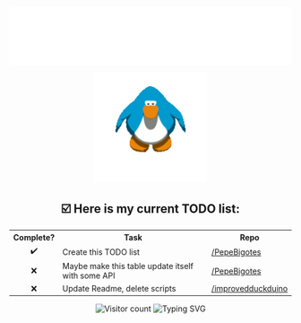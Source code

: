 <img src="images/impepebigotes-cropped.svg" align="center"
/>
<div align=center>
<a href="https://www.youtube.com/watch?v=2rYU25Fs4Pk&ab_channel=kxrreposts">
<img src="images/penguin.gif" width=40% alt="Penguin from the game 'Club Penguin' hittin some moves"/>
</a>
</div>
<h2 align="center"><b>☑️ Here is my current TODO list:</b></h2>
<table align="center">
  <tr>
    <th><b>Complete?</b></th>
    <th><b>Task</b></th>
    <th><b>Repo</b></th>
  </tr>
<!---
✔️
❌
--->
  <tr>
    <td align="center">✔️</td>
    <td>Create this TODO list</td>
    <td><a href="https://github.com/PepeBigotes/PepeBigotes">/PepeBigotes</a></td>
  </tr>
  <tr>
    <td align="center">❌</td>
    <td>Maybe make this table update itself with some API</td>
    <td><a href="https://github.com/PepeBigotes/PepeBigotes">/PepeBigotes</a></td>
  </tr>
  <tr>
    <td align="center">❌</td>
    <td>Update Readme, delete scripts</td>
    <td><a href="https://github.com/PepeBigotes/improvedduckduino">/improvedduckduino</a></td>
  </tr>
</table>
<p></p>
<div align="center">
<img alt="Visitor count" src="https://profile-counter.glitch.me/PepeBigotes/count.svg"/>
<img src="https://readme-typing-svg.demolab.com?font=Comic+Neue&duration=3500&pause=2500&color=00FF00&center=true&vCenter=true&width=435&lines=Thanks+for+visiting+my+profile!;Consider+checking+my+work+while+you+are+here;Have+a+nice+day!" alt="Typing SVG" />
</div>